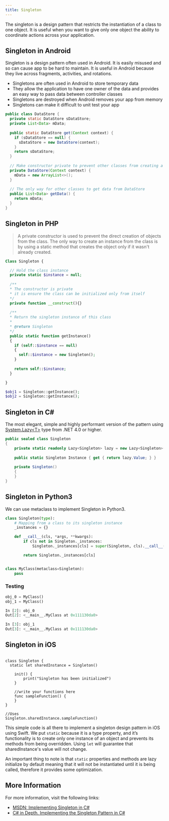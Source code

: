 ```yaml
---
title: Singleton
---
```


The singleton is a design pattern that restricts the instantiation of a class to one object. It is useful when you want to give only one object the ability to coordinate actions across your application.

## Singleton in Android
Singleton is a design pattern often used in Android. It is easily misused and so can cause app to be hard to maintain. It is useful in Android because they live across fragments, activities, and rotations. 

- Singletons are often used in Android to store temporary data
- They allow the application to have one owner of the data and provides an easy way to pass data between controller classes
- Singletons are destroyed when Android removes your app from memory
- Singletons can make it difficult to unit test your app

```java
public class DataStore {
  private static DataStore sDataStore;
  private List<Data> mData;
  
  public static DataStore get(Context context) {
    if (sDataStore == null) {
      sDataStore = new DataStore(context);
    }
    return sDataStore;
  }
  
  // Make constructor private to prevent other classes from creating a DataStore instance
  private DataStore(Context context) {
    mData = new ArrayList<>();
  }
  
  // The only way for other classes to get data from DataStore
  public List<Data> getData() {
    return mData;
  }
}
```
## Singleton in PHP

> A private constructor is used to prevent the direct creation of objects from the class.
> The only way to create an instance from the class is by using a static method that creates the object only if it wasn't already created.

```php
Class Singleton {

  // Hold the class instance
  private static $instance = null;
  
  /**
  * The constructor is private
  * it is ensure the class can be initialized only from itself
  */
  private function __construct(){}
 
  /**
  * Return the singleton instance of this class
  *
  * @return Singleton
  */
  public static function getInstance()
  {
    if (self::$instance == null)
    {
      self::$instance = new Singleton();
    }
 
    return self::$instance;
  }

}

$obj1 = Singleton::getInstance();
$obj2 = Singleton::getInstance();

```

## Singleton in C#
The most elegant, simple and highly performant version of the pattern using [System.Lazy\<T\>](http://msdn.microsoft.com/en-us/library/dd642331.aspx) type from .NET 4.0 or higher.
```csharp
public sealed class Singleton
{
    private static readonly Lazy<Singleton> lazy = new Lazy<Singleton>(() => new Singleton());
    
    public static Singleton Instance { get { return lazy.Value; } }
   
    private Singleton()
    {
    }
}
```

## Singleton in Python3

We can use metaclass to implement Singleton in Python3.

```python
class Singleton(type):
    # Mapping from a class to its singleton instance
    _instances = {}

    def __call__(cls, *args, **kwargs):
        if cls not in Singleton._instances:
            Singleton._instances[cls] = super(Singleton, cls).__call__(*args, **kwargs)

        return Singleton._instances[cls]


class MyClass(metaclass=Singleton):
    pass
```

### Testing

```python
obj_0 = MyClass()
obj_1 = MyClass()

In [2]: obj_0
Out[2]: <__main__.MyClass at 0x111130da0>

In [3]: obj_1
Out[3]: <__main__.MyClass at 0x111130da0>
```

## Singleton in iOS

```Swift4

class Singleton {
  static let sharedInstance = Singleton()
 
    init() {
        print("Singleton has been initialized")
    }
    
    //write your functions here
    func sampleFunction() {
    }
}

//Uses
Singleton.sharedInstance.sampleFunction()
```
This simple code is all there to implement a singleton design pattern in iOS using Swift. We put `static` because it is a type property, and it’s functionality is to create only one instance of an object and prevents its methods from being overridden. Using `let` will guarantee that sharedInstance's value will not change.

An important thing to note is that `static` properties and methods are lazy initialize by default meaning that it will not be instantiated until it is being called, therefore it provides some optimization.

## More Information

For more information, visit the following links:
- [MSDN: Implementing Singleton in C#](https://msdn.microsoft.com/en-us/library/ff650316.aspx)
- [C# in Depth. Implementing the Singleton Pattern in C#](http://csharpindepth.com/Articles/General/Singleton.aspx)